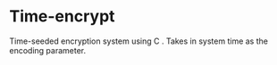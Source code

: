 # Time-encrypt
Time-seeded encryption system using C . Takes in system time as the encoding parameter. 
